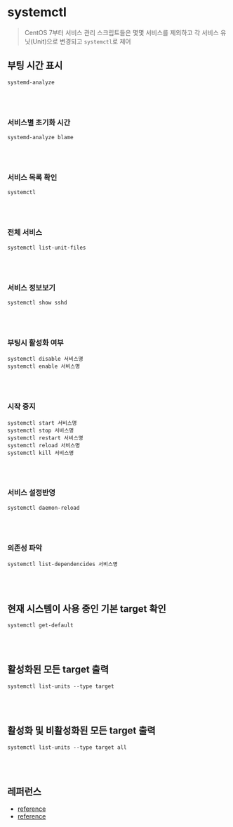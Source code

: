 # systemctl
> CentOS 7부터 서비스 관리 스크립트들은 몇몇 서비스를 제외하고 각 서비스 유닛(Unit)으로 변경되고 `systemctl`로 제어
## 부팅 시간 표시
```shell script
systemd-analyze
```
<br><br>
### 서비스별 초기화 시간
```shell script
systemd-analyze blame
```
<br><br>
### 서비스 목록 확인
```shell script
systemctl
```
<br><br>
### 전체 서비스
```shell script
systemctl list-unit-files
```
<br><br>
### 서비스 정보보기
```shell script
systemctl show sshd
```
<br><br>
### 부팅시 활성화 여부
```shell script
systemctl disable 서비스명
systemctl enable 서비스명
```
<br><br>
### 시작 중지
```shell script
systemctl start 서비스명
systemctl stop 서비스명
systemctl restart 서비스명
systemctl reload 서비스명
systemctl kill 서비스명
```
<br><br>
### 서비스 설정반영
```shell script
systemctl daemon-reload
```
<br><br>
### 의존성 파악
```shell script
systemctl list-dependencides 서비스명
```
<br><br>
## 현재 시스템이 사용 중인 기본 target 확인
```shell script
systemctl get-default
```
<br><br>
## 활성화된 모든 target 출력
```shell script
systemctl list-units --type target
```
<br><br>
## 활성화 및 비활성화된 모든 target 출력
```shell script
systemctl list-units --type target all
```
<br><br>
## 레퍼런스
- [reference](https://jm4488.tistory.com/31)
- [reference](http://oniondev.egloos.com/9972854)